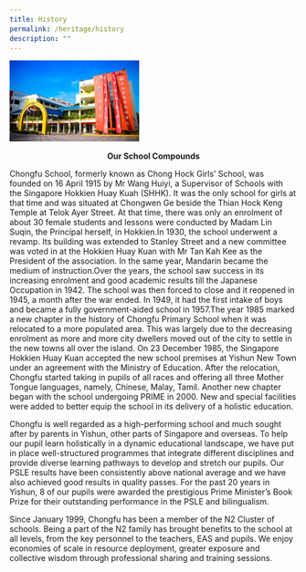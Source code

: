 ```yaml
---
title: History
permalink: /heritage/history
description: ""
---
```

<img src="/images/Pic_Chongfu.jpeg" 
     style="width:45%">
		 
<center><b>Our School Compounds</b></center>

Chongfu School, formerly known as Chong Hock Girls’ School, was founded on 16 April 1915 by Mr Wang Huiyi, a Supervisor of Schools with the Singapore Hokkien Huay Kuah (SHHK). It was the only school for girls at that time and was situated at Chongwen Ge beside the Thian Hock Keng Temple at Telok Ayer Street. At that time, there was only an enrolment of about 30 female students and lessons were conducted by Madam Lin Suqin, the Principal herself, in Hokkien.In 1930, the school underwent a revamp. Its building was extended to Stanley Street and a new committee was voted in at the Hokkien Huay Kuan with Mr Tan Kah Kee as the President of the association. In the same year, Mandarin became the medium of instruction.Over the years, the school saw success in its increasing enrolment and good academic results till the Japanese Occupation in 1942. The school was then forced to close and it reopened in 1945, a month after the war ended. In 1949, it had the first intake of boys and became a fully government-aided school in 1957.The year 1985 marked a new chapter in the history of Chongfu Primary School when it was relocated to a more populated area. This was largely due to the decreasing enrolment as more and more city dwellers moved out of the city to settle in the new towns all over the island. On 23 December 1985, the Singapore Hokkien Huay Kuan accepted the new school premises at Yishun New Town under an agreement with the Ministry of Education. After the relocation, Chongfu started taking in pupils of all races and offering all three Mother Tongue languages, namely, Chinese, Malay, Tamil. Another new chapter began with the school undergoing PRIME in 2000. New and special facilities were added to better equip the school in its delivery of a holistic education.

Chongfu is well regarded as a high-performing school and much sought after by parents in Yishun, other parts of Singapore and overseas. To help our pupil learn holistically in a dynamic educational landscape, we have put in place well-structured programmes that integrate different disciplines and provide diverse learning pathways to develop and stretch our pupils. Our PSLE results have been consistently above national average and we have also achieved good results in quality passes. For the past 20 years in Yishun, 8 of our pupils were awarded the prestigious Prime Minister’s Book Prize for their outstanding performance in the PSLE and bilingualism.

Since January 1999, Chongfu has been a member of the N2 Cluster of schools. Being a part of the N2 family has brought benefits to the school at all levels, from the key personnel to the teachers, EAS and pupils. We enjoy economies of scale in resource deployment, greater exposure and collective wisdom through professional sharing and training sessions.